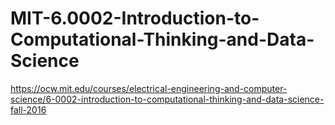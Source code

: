 # MIT-6.0002-Introduction-to-Computational-Thinking-and-Data-Science
https://ocw.mit.edu/courses/electrical-engineering-and-computer-science/6-0002-introduction-to-computational-thinking-and-data-science-fall-2016
